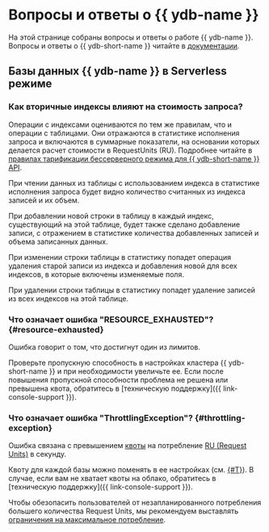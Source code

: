 # Вопросы и ответы о {{ ydb-name }}


На этой странице собраны вопросы и ответы о работе {{ ydb-name }}. Вопросы и ответы о {{ ydb-short-name }} читайте в [документации](https://ydb.tech/ru/docs/faq/).

## Базы данных {{ ydb-name }} в Serverless режиме

### Как вторичные индексы влияют на стоимость запроса?

Операции с индексами оцениваются по тем же правилам, что и операции с таблицами. Они отражаются в статистике исполнения запроса и включаются в суммарные показатели, на основании которых делается расчет стоимости в RequestUnits (RU). Подробнее читайте в [правилах тарификации бессерверного режима для {{ ydb-short-name }} API](pricing/ru-yql.md).

При чтении данных из таблицы с использованием индекса в статистике исполнения запроса будет видно количество считанных из индекса записей и их объем.

При добавлении новой строки в таблицу в каждый индекс, существующий на этой таблице, будет также сделано добавление записи, с отражением в статистике количества добавленных записей и объема записанных данных.

При изменении строки таблицы в статистику попадет операция удаления старой записи из индекса и добавления новой для всех индексов, в которые включены изменяемые поля.

При удалении строки таблицы в статистику попадет удаление записей из всех индексов на этой таблице.

### Что означает ошибка "RESOURCE_EXHAUSTED"? {#resource-exhausted}

Ошибка говорит о том, что достигнут один из лимитов.

Проверьте пропускную способность в настройках кластера {{ ydb-short-name }} и при необходимости увеличьте ее. Если после повышения пропускной способности проблема не решена или превышена квота, обратитесь в [техническую поддержку]({{ link-console-support }}).

### Что означает ошибка "ThrottlingException"? {#throttling-exception}

Ошибка связана с превышением [квоты](concepts/limits.md#ydb-quotas) на потребление [RU (Request Units)](concepts/serverless-and-dedicated.md#capacity) в секунду.

Квоту для каждой базы можно поменять в ее настройках (см. [{#T}](operations/manage-databases.md#update-db-serverless)). В случае, если вам не хватает квоты на облако, обратитесь в [техническую поддержку]({{ link-console-support }}).

Чтобы обезопасить пользователей от незапланированного потребления большего количества Request Units, мы рекомендуем выставлять [ограничения на максимальное потребление](concepts/serverless-and-dedicated.md#capacity).

